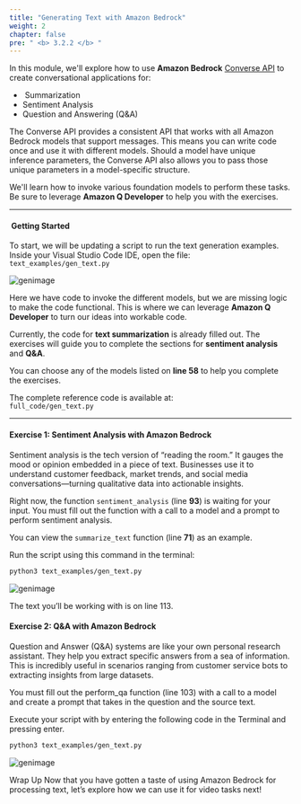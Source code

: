 ```yaml
---
title: "Generating Text with Amazon Bedrock"
weight: 2
chapter: false
pre: " <b> 3.2.2 </b> "
---
```


In this module, we'll explore how to use **Amazon Bedrock** [Converse API](https://docs.aws.amazon.com/bedrock/latest/userguide/conversation-inference.html) to create conversational applications for:

- ️ Summarization  
-  Sentiment Analysis  
-  Question and Answering (Q&A)

 The Converse API provides a consistent API that works with all Amazon Bedrock models that support messages. This means you can write code once and use it with different models. Should a model have unique inference parameters, the Converse API also allows you to pass those unique parameters in a model-specific structure.

 We'll learn how to invoke various foundation models to perform these tasks. Be sure to leverage **Amazon Q Developer** to help you with the exercises.

---

#### ️ Getting Started

 To start, we will be updating a script to run the text generation examples. Inside your Visual Studio Code IDE, open the file:  
`text_examples/gen_text.py`

![genimage](/images/3-module2/text1.png?width=90pc)

 Here we have code to invoke the different models, but we are missing logic to make the code functional. This is where we can leverage **Amazon Q Developer** to turn our ideas into workable code.

 Currently, the code for **text summarization** is already filled out. The exercises will guide you to complete the sections for **sentiment analysis** and **Q&A**.

 You can choose any of the models listed on **line 58** to help you complete the exercises.

 The complete reference code is available at:  
`full_code/gen_text.py`

---

####  Exercise 1: Sentiment Analysis with Amazon Bedrock

 Sentiment analysis is the tech version of “reading the room.” It gauges the mood or opinion embedded in a piece of text. Businesses use it to understand customer feedback, market trends, and social media conversations—turning qualitative data into actionable insights.

 Right now, the function `sentiment_analysis` (line **93**) is waiting for your input. You must fill out the function with a call to a model and a prompt to perform sentiment analysis.

 You can view the `summarize_text` function (line **71**) as an example.

Run the script using this command in the terminal:  
```bash
python3 text_examples/gen_text.py
```

![genimage](/images/3-module2/text2.png?width=90pc)

 The text you’ll be working with is on line 113.

####  Exercise 2: Q&A with Amazon Bedrock 

 Question and Answer (Q&A) systems are like your own personal research assistant. They help you extract specific answers from a sea of information. This is incredibly useful in scenarios ranging from customer service bots to extracting insights from large datasets.

 You must fill out the perform_qa function (line 103) with a call to a model and create a prompt that takes in the question and the source text.

Execute your script with by entering the following code in the Terminal and pressing enter. 


```bash
python3 text_examples/gen_text.py
```

![genimage](/images/3-module2/text3.png?width=90pc)

 Wrap Up
 Now that you have gotten a taste of using Amazon Bedrock for processing text, let’s explore how we can use it for video tasks next!
